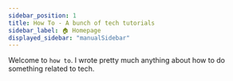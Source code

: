 ```yaml
---
sidebar_position: 1
title: How To - A bunch of tech tutorials
sidebar_label: 🏠 Homepage
displayed_sidebar: "manualSidebar"
---
```


Welcome to `how to`. I wrote pretty much anything about how to do something related to tech.
